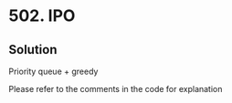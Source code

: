 # 502. IPO

## Solution

Priority queue + greedy

Please refer to the comments in the code for explanation
